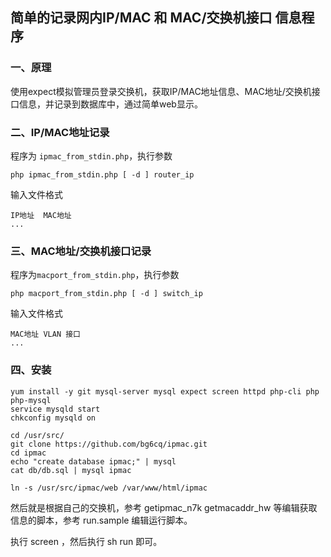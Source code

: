 ## 简单的记录网内IP/MAC 和 MAC/交换机接口 信息程序

### 一、原理

使用expect模拟管理员登录交换机，获取IP/MAC地址信息、MAC地址/交换机接口信息，并记录到数据库中，通过简单web显示。

### 二、IP/MAC地址记录

程序为 `ipmac_from_stdin.php`，执行参数

```
php ipmac_from_stdin.php [ -d ] router_ip
```

输入文件格式

```
IP地址  MAC地址
...
```

### 三、MAC地址/交换机接口记录

程序为`macport_from_stdin.php`，执行参数

```
php macport_from_stdin.php [ -d ] switch_ip
```

输入文件格式

```
MAC地址 VLAN 接口
...
```

### 四、安装


```
yum install -y git mysql-server mysql expect screen httpd php-cli php php-mysql
service mysqld start
chkconfig mysqld on

cd /usr/src/
git clone https://github.com/bg6cq/ipmac.git
cd ipmac
echo "create database ipmac;" | mysql
cat db/db.sql | mysql ipmac

ln -s /usr/src/ipmac/web /var/www/html/ipmac
```

然后就是根据自己的交换机，参考 getipmac_n7k getmacaddr_hw 等编辑获取信息的脚本，参考 run.sample 编辑运行脚本。

执行 screen ，然后执行 sh run 即可。


